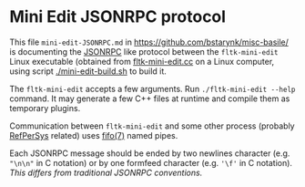 # Mini Edit JSONRPC protocol

This file `mini-edit-JSONRPC.md` in
https://github.com/bstarynk/misc-basile/ is documenting the
[JSONRPC](https://www.jsonrpc.org/specification) like protocol between
the `fltk-mini-edit` Linux executable (obtained from
[fltk-mini-edit.cc](https://github.com/bstarynk/misc-basile/blob/master/fltk-mini-edit.cc)
on a Linux computer, using script
[./mini-edit-build.sh](https://github.com/bstarynk/misc-basile/blob/master/mini-edit-build.sh)
to build it.

The `fltk-mini-edit` accepts a few arguments. Run `./fltk-mini-edit
--help` command. It may generate a few C++ files at runtime and
compile them as temporary plugins.

Communication between `fltk-mini-edit` and some other process
(probably [RefPerSys](http://refpersys.org/) related) uses
[fifo(7)](https://man7.org/linux/man-pages/man7/fifo.7.html) named
pipes.

Each JSONRPC message should be ended by two newlines character
(e.g. `"\n\n"` in C notation) or by one formfeed character
(e.g. `'\f'` in C notation). *This differs from traditional JSONRPC conventions.*